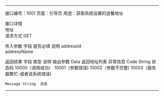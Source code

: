 ---------------------------------------------------------------------------------------------------------------------------------
接口编号：1001
页面：引导页
用途：获取系统设置的送餐地址

接口详情	
地址	
请求方式 	GET

传入参数	  字段	是否必填	说明
addressId			
addressName			
			

返回结果	  字段	类型	说明
输出参数	Data		返回地址列表
异常信息	Code	String	状态码
10000（调用成功）
10001（参数错误)
10002（参数不完整)
10003（服务器繁忙-或者说系统错误)

	Message	String	消息


---------------------------------------------------------------------------------------------------------------------------------
